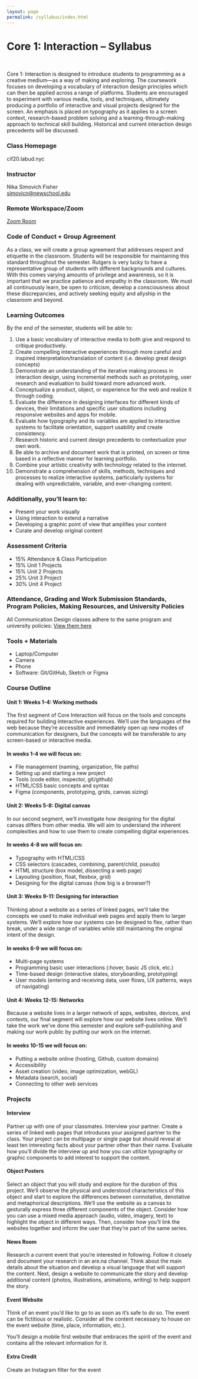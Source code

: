 ```yaml
---
layout: page
permalink: /syllabus/index.html
---
```


# Core 1: Interaction – Syllabus
<br/>
<p>
  Core 1: Interaction is designed to introduce students to programming as a creative medium—as a way of making and exploring. The coursework focuses on developing a vocabulary of interaction design principles which can then be applied across a range of platforms. Students are encouraged to experiment with various media, tools, and techniques, ultimately producing a portfolio of interactive and visual projects designed for the screen. An emphasis is placed on typography as it applies to a screen context, research-based problem solving and a learning-through-making approach to technical skill building. Historical and current interaction design precedents will be discussed.</p>

### Class Homepage

cif20.labud.nyc

### Instructor

Nika Simovich Fisher<br/>
simovicn@newschool.edu

### Remote Workspace/Zoom
[Zoom Room](https://NewSchool.zoom.us/my/nikafisher)


### Code of Conduct + Group Agreement

As a class, we will create a group agreement that addresses respect and etiquette in the classroom. Students will be responsible for maintaining this standard throughout the semester. Rutgers is very lucky to have a representative group of students with different backgrounds and cultures. With this comes varying amounts of privilege and awareness, so it is important that we practice patience and empathy in the classroom. We must all continuously learn, be open to criticism, develop a consciousness about these discrepancies, and actively seeking equity and allyship in the classroom and beyond.

### Learning Outcomes
By the end of the semester, students will be able to:


1. Use a basic vocabulary of interactive media to both give and respond to critique productively.
2. Create compelling interactive experiences through more careful and inspired interpretation/translation of content (i.e. develop great design concepts)
3. Demonstrate an understanding of the iterative making process in interaction design, using incremental methods such as prototyping, user research and evaluation to build toward more advanced work.
4. Conceptualize a product, object, or experience for the web and realize it through coding.
5. Evaluate the difference in designing interfaces for different kinds of devices, their limitations and specific user situations including responsive websites and apps for mobile.
6. Evaluate how typography and its variables are applied to interactive systems to facilitate orientation, support usability and create consistency.
7. Research historic and current design precedents to contextualize your own work.
8. Be able to archive and document work that is printed, on screen or time based in a reflective manner for learning portfolio.
9. Combine your artistic creativity with technology related to the internet.
10. Demonstrate a comprehension of skills, methods, techniques and processes to realize interactive systems, particularly systems for dealing with unpredictable, variable, and ever-changing content.

### Additionally, you’ll learn to:

- Present your work visually
- Using interaction to extend a narrative
- Developing a graphic point of view that amplifies your content
- Curate and develop original content



### Assessment Criteria
- 15%        Attendance & Class Participation
- 15%        Unit 1 Projects
- 15%        Unit 2 Projects
- 25%        Unit 3 Project
- 30%        Unit 4 Project

### Attendance, Grading and Work Submission Standards, Program Policies, Making Resources, and University Policies

All Communication Design classes adhere to the same program and university policies:
[View them here](https://docs.google.com/document/d/1u358io8doX_SVVMGqIM_oH5V0OIccneYu4Ww-uE55QM/edit)

### Tools + Materials
- Laptop/Computer
- Camera
- Phone
- Software: Git/GitHub, Sketch or Figma

### Course Outline


#### Unit 1: Weeks 1-4: Working methods

The first segment of Core Interaction will focus on the tools and concepts required for building interactive experiences. We’ll use the languages of the web because they’re accessible and immediately open up new modes of communication for designers, but the concepts will be transferable to any screen-based or interactive media.

#### In weeks 1-4 we will focus on:

- File management (naming, organization, file paths)
- Setting up and starting a new project
- Tools (code editor, inspector, git/github)
- HTML/CSS basic concepts and syntax
- Figma (components, prototyping, grids, canvas sizing)



#### Unit 2: Weeks 5-8: Digital canvas

In our second segment, we’ll investigate how designing for the digital canvas differs from other media. We will aim to understand the inherent complexities and how to use them to create compelling digital experiences.

#### In weeks 4-8 we will focus on:

- Typography with HTML/CSS
- CSS selectors (cascades, combining, parent/child, pseudo)
- HTML structure (box model, dissecting a web page)
- Layouting (position, float, flexbox, grid)
- Designing for the digital canvas (how big is a browser?)



#### Unit 3: Weeks 9-11: Designing for interaction

Thinking about a website as a series of linked pages, we’ll take the concepts we used to make individual web pages and apply them to larger systems. We’ll explore how our systems can be designed to flex, rather than break, under a wide range of variables while still maintaining the original intent of the design.

#### In weeks 6-9 we will focus on:

- Multi-page systems
- Programming basic user interactions (:hover, basic JS click, etc.)
- Time-based design (interactive states, storyboarding, prototyping)
- User models (entering and receiving data, user flows, UX patterns, ways of navigating)


#### Unit 4: Weeks 12-15: Networks

Because a website lives in a larger network of apps, websites, devices, and contexts, our final segment will explore how our website lives online. We’ll take the work we’ve done this semester and explore self-publishing and making our work public by putting our work on the internet.

#### In weeks 10-15 we will focus on:

- Putting a website online (hosting, Github, custom domains)
- Accessibility
- Asset creation (video, image optimization, webGL)
- Metadata (search, social)
- Connecting to other web services


### Projects

#### Interview
Partner up with one of your classmates. Interview your partner. Create a series of linked web pages that introduces your assigned partner to the class. Your project can be multipage or single page but should reveal at least ten interesting facts about your partner other than their name. Evaluate how you’ll divide the interview up and how you can utilize typography or graphic components to add interest to support the content.


#### Object Posters
Select an object that you will study and explore for the duration of this project. We’ll observe the physical and understood characteristics of this object and start to explore the differences between connotative, denotative and metaphorical descriptions. We’ll use the website as a canvas to gesturally express three different components of the object. Consider how you can use a mixed media approach (audio, video, imagery, text) to highlight the object in different ways. Then, consider how you’ll link the websites together and inform the user that they’re part of the same series.

#### News Room
Research a current event that you’re interested in following. Follow it closely and document your research in an are.na channel. Think about the main details about the situation and develop a visual language that will support the content. Next, design a website to communicate the story and develop additional content (photos, illustrations, animations, writing) to help support the story.

#### Event Website
Think of an event you’d like to go to as soon as it’s safe to do so. The event can be fictitious or realistic. Consider all the content necessary to house on the event website (time, place, information, etc.).

You’ll design a mobile first website that embraces the spirit of the event and contains all the relevant information for it.

#### Extra Credit
Create an Instagram filter for the event
